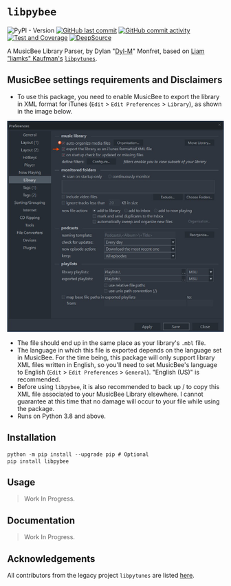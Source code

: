 # `libpybee`

![PyPI - Version](https://img.shields.io/pypi/v/libpybee?style=flat-square&label=version&color=yellow)
[![GitHub last commit](https://img.shields.io/github/last-commit/Dyl-M/libpybee?label=Last%20commit&style=flat-square)](https://github.com/Dyl-M/libpybee/commits/main)
[![GitHub commit activity](https://img.shields.io/github/commit-activity/w/Dyl-M/libpybee?label=Commit%20activity&style=flat-square)](https://github.com/Dyl-M/libpybee/commits/main)
[![Test and Coverage](https://github.com/Dyl-M/libpybee/actions/workflows/test.yml/badge.svg)](https://github.com/Dyl-M/libpybee/actions/workflows/test.yml)
[![DeepSource](https://app.deepsource.com/gh/Dyl-M/libpybee.svg/?label=active+issues&show_trend=true&token=QCUsSXrxx0Gn8hbQxa9G0KcW)](https://app.deepsource.com/gh/Dyl-M/libpybee/)

A MusicBee Library Parser, by Dylan "[Dyl-M](https://github.com/Dyl-M)" Monfret, based on [Liam "liamks" Kaufman's](http://liamkaufman.com/) [`libpytunes`](https://github.com/liamks/libpytunes).

## MusicBee settings requirements and Disclaimers

* To use this package, you need to enable MusicBee to export the library in XML format for iTunes (`Edit` > `Edit Preferences` > `Library`), as shown in the image below.

![](https://raw.githubusercontent.com/Dyl-M/libpybee/main/_media/MB_Preferences_Screenshot.jpg)

* The file should end up in the same place as your library's `.mbl` file.
* The language in which this file is exported depends on the language set in MusicBee. For the time being, this package will only support library XML files written in English, so you'll need to set MusicBee's language to English (`Edit` > `Edit Preferences` > `General`). "English (US)" is recommended.
* Before using `libpybee`, it is also recommended to back up / to copy this XML file associated to your MusicBee Library elsewhere. I cannot guarantee at this time that no damage will occur to your file while using the package.
* Runs on Python 3.8 and above.

## Installation

```shell
python -m pip install --upgrade pip # Optional
pip install libpybee
```

## Usage

> Work In Progress.

## Documentation

> Work In Progress.

## Acknowledgements

All contributors from the legacy project `libpytunes` are listed [here](https://github.com/liamks/libpytunes/graphs/contributors).